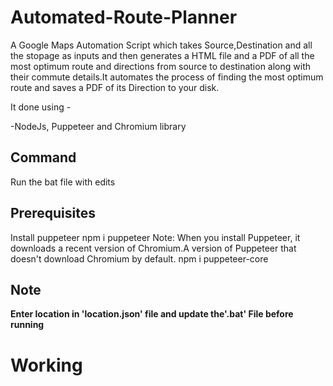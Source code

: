 # Automated-Route-Planner
A Google Maps Automation Script which takes Source,Destination and all the stopage as inputs and then generates a HTML file and a PDF of all the most optimum route and directions from source to destination along with their commute details.It automates the process of finding the most optimum route and saves a PDF of its Direction to your disk. 

It done using - 

 -NodeJs, Puppeteer and Chromium library

## Command
Run the bat file with edits

## Prerequisites
Install puppeteer npm i puppeteer Note: When you install Puppeteer, it downloads a recent version of Chromium.A version of Puppeteer that doesn't download Chromium by default. npm i puppeteer-core

## Note
**Enter location  in 'location.json' file and update the'.bat' File before running**

 # Working
